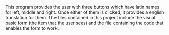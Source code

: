This program provides the user with three buttons which have latin names for left, middle and right. Once either of them is clicked, it provides a english translation for them. The files contained in this project include the visual basic form (the item that the user sees) and the file containing the code that enables the form to work.
